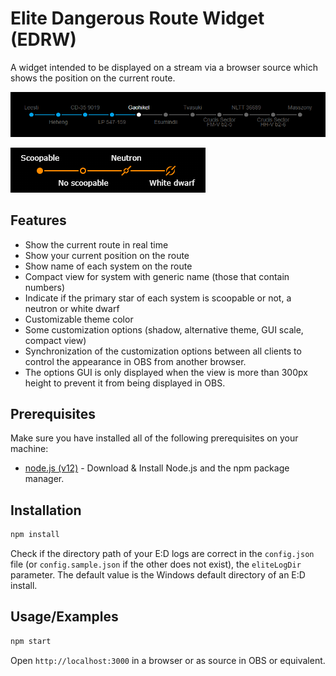# Elite Dangerous Route Widget (EDRW)
A widget intended to be displayed on a stream via a browser source which shows the position on the current route.

![Example](docs/images/example.png)

![Legend](docs/images/legend.png)

## Features
- Show the current route in real time
- Show your current position on the route
- Show name of each system on the route
- Compact view for system with generic name (those that contain numbers)
- Indicate if the primary star of each system is scoopable or not, a neutron or white dwarf
- Customizable theme color
- Some customization options (shadow, alternative theme, GUI scale, compact view)
- Synchronization of the customization options between all clients to control the appearance in OBS from another browser.
- The options GUI is only displayed when the view is more than 300px height to prevent it from being displayed in OBS.

## Prerequisites
Make sure you have installed all of the following prerequisites on your machine:

- [node.js (v12)](https://nodejs.org/dist/latest-v12.x/) - Download & Install Node.js and the npm package manager.


## Installation 
```bash
npm install
```

Check if the directory path of your E:D logs are correct in the `config.json` file (or `config.sample.json` if the other does not exist), the `eliteLogDir` parameter. The default value is the Windows default directory of an E:D install.


## Usage/Examples
```bash
npm start
```

Open `http://localhost:3000` in a browser or as source in OBS or equivalent.
